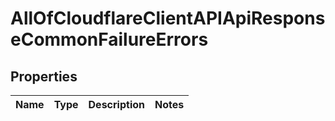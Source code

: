 # AllOfCloudflareClientAPIApiResponseCommonFailureErrors

## Properties
Name | Type | Description | Notes
------------ | ------------- | ------------- | -------------
